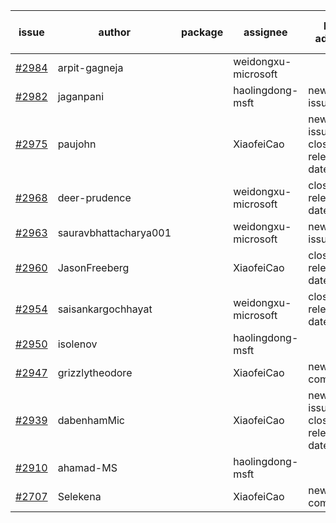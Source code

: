 | issue | author | package | assignee | bot advice | created date of issue | target release date | date from target |
| ------ | ------ | ------ | ------ | ------ | ------ | ------ | :-----: |
| [#2984](https://github.com/Azure/sdk-release-request/issues/2984) | arpit-gagneja |  | weidongxu-microsoft |  | 07-05 | 09-30 |  |
| [#2982](https://github.com/Azure/sdk-release-request/issues/2982) | jaganpani |  | haolingdong-msft | new issue. | 07-05 | 07-19 |  |
| [#2975](https://github.com/Azure/sdk-release-request/issues/2975) | paujohn |  | XiaofeiCao | new issue. close to release date.  | 07-05 | 07-08 | 1 |
| [#2968](https://github.com/Azure/sdk-release-request/issues/2968) | deer-prudence |  | weidongxu-microsoft | close to release date.  | 07-01 | 07-06 | 0 |
| [#2963](https://github.com/Azure/sdk-release-request/issues/2963) | sauravbhattacharya001 |  | weidongxu-microsoft | new issue. | 06-29 | 07-13 |  |
| [#2960](https://github.com/Azure/sdk-release-request/issues/2960) | JasonFreeberg |  | XiaofeiCao | close to release date.  | 06-28 | 07-04 | -2 |
| [#2954](https://github.com/Azure/sdk-release-request/issues/2954) | saisankargochhayat |  | weidongxu-microsoft | close to release date.  | 06-27 | 07-07 | 0 |
| [#2950](https://github.com/Azure/sdk-release-request/issues/2950) | isolenov |  | haolingdong-msft |  | 06-24 | 07-12 |  |
| [#2947](https://github.com/Azure/sdk-release-request/issues/2947) | grizzlytheodore |  | XiaofeiCao | new comment. | 06-23 | 06-30 |  |
| [#2939](https://github.com/Azure/sdk-release-request/issues/2939) | dabenhamMic |  | XiaofeiCao | new issue. close to release date.  | 06-23 | 07-07 | 0 |
| [#2910](https://github.com/Azure/sdk-release-request/issues/2910) | ahamad-MS |  | haolingdong-msft |  | 06-13 | 06-15 |  |
| [#2707](https://github.com/Azure/sdk-release-request/issues/2707) | Selekena |  | XiaofeiCao | new comment. | 04-15 | 05-02 |  |
